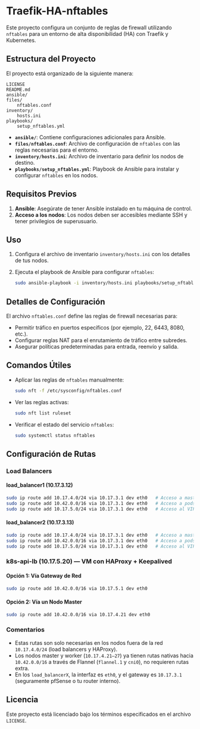 # Traefik-HA-nftables

Este proyecto configura un conjunto de reglas de firewall utilizando `nftables` para un entorno de alta disponibilidad (HA) con Traefik y Kubernetes.

## Estructura del Proyecto

El proyecto está organizado de la siguiente manera:

```plaintext
LICENSE
README.md
ansible/
files/
    nftables.conf
inventory/
    hosts.ini
playbooks/
    setup_nftables.yml
```

- **`ansible/`**: Contiene configuraciones adicionales para Ansible.
- **`files/nftables.conf`**: Archivo de configuración de `nftables` con las reglas necesarias para el entorno.
- **`inventory/hosts.ini`**: Archivo de inventario para definir los nodos de destino.
- **`playbooks/setup_nftables.yml`**: Playbook de Ansible para instalar y configurar `nftables` en los nodos.

## Requisitos Previos

1. **Ansible**: Asegúrate de tener Ansible instalado en tu máquina de control.
2. **Acceso a los nodos**: Los nodos deben ser accesibles mediante SSH y tener privilegios de superusuario.

## Uso

1. Configura el archivo de inventario `inventory/hosts.ini` con los detalles de tus nodos.
2. Ejecuta el playbook de Ansible para configurar `nftables`:

    ```bash
    sudo ansible-playbook -i inventory/hosts.ini playbooks/setup_nftables.yml
    ```

## Detalles de Configuración

El archivo `nftables.conf` define las reglas de firewall necesarias para:

- Permitir tráfico en puertos específicos (por ejemplo, 22, 6443, 8080, etc.).
- Configurar reglas NAT para el enrutamiento de tráfico entre subredes.
- Asegurar políticas predeterminadas para entrada, reenvío y salida.

## Comandos Útiles

- Aplicar las reglas de `nftables` manualmente:

    ```bash
    sudo nft -f /etc/sysconfig/nftables.conf
    ```

- Ver las reglas activas:

    ```bash
    sudo nft list ruleset
    ```

- Verificar el estado del servicio `nftables`:

    ```bash
    sudo systemctl status nftables
    ```

## Configuración de Rutas

### Load Balancers

#### load_balancer1 (10.17.3.12)

```bash
sudo ip route add 10.17.4.0/24 via 10.17.3.1 dev eth0   # Acceso a masters y workers
sudo ip route add 10.42.0.0/16 via 10.17.3.1 dev eth0   # Acceso a pods (Flannel)
sudo ip route add 10.17.5.0/24 via 10.17.3.1 dev eth0   # Acceso al VIP API Server
```

#### load_balancer2 (10.17.3.13)

```bash
sudo ip route add 10.17.4.0/24 via 10.17.3.1 dev eth0   # Acceso a masters y workers
sudo ip route add 10.42.0.0/16 via 10.17.3.1 dev eth0   # Acceso a pods (Flannel)
sudo ip route add 10.17.5.0/24 via 10.17.3.1 dev eth0   # Acceso al VIP API Server
```

### k8s-api-lb (10.17.5.20) — VM con HAProxy + Keepalived

#### Opción 1: Vía Gateway de Red

```bash
sudo ip route add 10.42.0.0/16 via 10.17.5.1 dev eth0
```

#### Opción 2: Vía un Nodo Master

```bash
sudo ip route add 10.42.0.0/16 via 10.17.4.21 dev eth0
```

### Comentarios

- Estas rutas son solo necesarias en los nodos fuera de la red `10.17.4.0/24` (load balancers y HAProxy).
- Los nodos master y worker (`10.17.4.21–27`) ya tienen rutas nativas hacia `10.42.0.0/16` a través de Flannel (`flannel.1` y `cni0`), no requieren rutas extra.
- En los `load_balancerX`, la interfaz es `eth0`, y el gateway es `10.17.3.1` (seguramente pfSense o tu router interno).

## Licencia

Este proyecto está licenciado bajo los términos especificados en el archivo `LICENSE`.